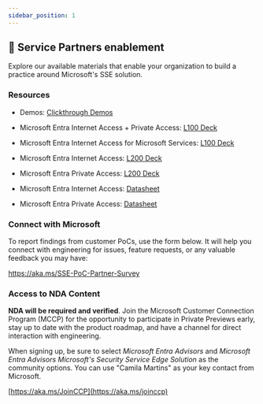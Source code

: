 ```yaml
---
sidebar_position: 1
---
```


## 🤝 Service Partners enablement

Explore our available materials that enable your organization to build a practice around Microsoft's SSE solution.

### Resources

- Demos: [Clickthrough Demos](https://livesend.microsoft.com/i/5MXuLrGEvgEn4I___qPLUSSIGNmxcu5K8___AywrC9RUFPIJwzwNT36xBRgQOQGZaso0XLEgYOh1MLFOkfAVA___ylZ___xrILX5nkp7TGKqcPLUSSIGNBHvLaxoE4ngEFmmgyDM___NlMihjYGjY___gG)
  
- Microsoft Entra Internet Access + Private Access: [L100 Deck](https://livesend.microsoft.com/i/5MXuLrGEvgEn4I___qPLUSSIGNmxcu5K8___AywrC9RUFPIJwzwNT0fZyXDCIdLztzpyk1SlrBxWynp0bM1D9OD9iduxvOwtOfz3Xwb38oNknjMiwD1ZWPo5mSx5xPv4GkgA___D3FlFq)
- Microsoft Entra Internet Access for Microsoft Services: [L100 Deck](https://livesend.microsoft.com/i/5MXuLrGEvgEn4I___qPLUSSIGNmxcu5K8___AywrC9RUFPIJwzwNT0fZyXDCIdLztzpyk1SlrBxgqmvWKERA8tcAg5JGn28___szAlOYpNCXYSj9___RZcpYnjVLc18v3hIacXZgKq9lPY1)
- Microsoft Entra Internet Access: [L200 Deck](https://livesend.microsoft.com/i/5MXuLrGEvgEn4I___qPLUSSIGNmxcu5K8___AywrC9RUFPIJwzwNT3kg84sk0Cv9O5noK9TlAjMPLUSSIGN2AffRKpvSaY___soXNIiLRplz0hhydD8pP0xanKVCzFEVZAkAvzmP0DH___DnY9p23m)
- Microsoft Entra Private Access: [L200 Deck](https://livesend.microsoft.com/i/5MXuLrGEvgEn4I___qPLUSSIGNmxcu5K8___AywrC9RUFPIJwzwNT1muPLUSSIGN7cXDHYCr4IplFyqXaaYHaPLUSSIGNF7SU7Lqc5B88M7eOFUxyvt7QNlahb7a___u1Li___RQbn1ua7uYVJsYmOr95Jv3L)
- Microsoft Entra Internet Access: [Datasheet](https://livesend.microsoft.com/i/5MXuLrGEvgEn4I___qPLUSSIGNmxcu5K8___AywrC9RUFPIJwzwNT3gxfGtfWaHVOeY___wPSfqHETniRk44lNN5g2TdWT2P2iRe4CyjmgFM2Pc2U5suep4xF8frgH3OrmHyEz8N3QSUU)
- Microsoft Entra Private Access: [Datasheet](https://livesend.microsoft.com/i/5MXuLrGEvgEn4I___qPLUSSIGNmxcu5K8___AywrC9RUFPIJwzwNT10MtbqV4wS___ZqwBC9QXyuurdveP6GWoO8ax72gdPa6OIb2irPLUSSIGN2LElGKHRLFA4hGPotmXPLUSSIGNkPECBGjId9rSyYRaC)

### Connect with Microsoft
To report findings from customer PoCs, use the form below. It will help you connect with engineering for issues, feature requests, or any valuable feedback you may have:

https://aka.ms/SSE-PoC-Partner-Survey

### Access to NDA Content
**NDA will be required and verified**. Join the Microsoft Customer Connection Program (MCCP) for the opportunity to participate in Private Previews early, stay up to date with the product roadmap, and have a channel for direct interaction with engineering. 

When signing up, be sure to select *Microsoft Entra Advisors* and *Microsoft Entra Advisors Microsoft's Security Service Edge Solution* as the community options. You can use "Camila Martins" as your key contact from Microsoft.

[https://aka.ms/JoinCCP](https://aka.ms/joinccp)
